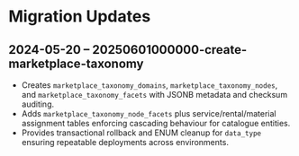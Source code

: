 # Migration Updates

## 2024-05-20 – 20250601000000-create-marketplace-taxonomy
- Creates `marketplace_taxonomy_domains`, `marketplace_taxonomy_nodes`, and `marketplace_taxonomy_facets` with JSONB metadata and checksum auditing.
- Adds `marketplace_taxonomy_node_facets` plus service/rental/material assignment tables enforcing cascading behaviour for catalogue entities.
- Provides transactional rollback and ENUM cleanup for `data_type` ensuring repeatable deployments across environments.
